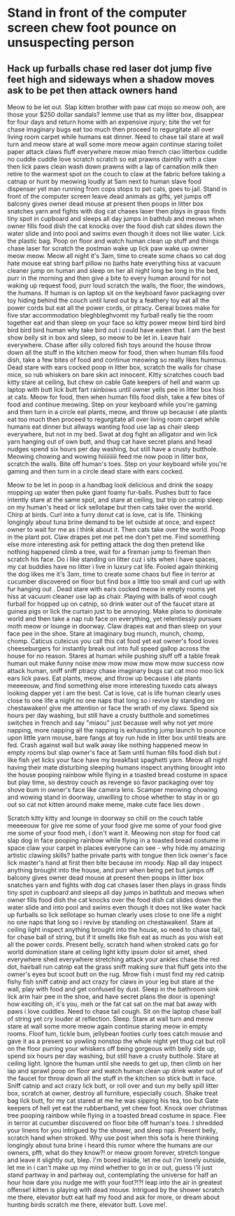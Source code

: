 # Stand in front of the computer screen chew foot pounce on unsuspecting person

## Hack up furballs chase red laser dot jump five feet high and sideways when a shadow moves ask to be pet then attack owners hand

Meow to be let out. Slap kitten brother with paw cat mojo so meow ooh, are those your $250 dollar sandals? lemme use that as my litter box, disappear for four days and return home with an expensive injury; bite the vet for chase imaginary bugs eat too much then proceed to regurgitate all over living room carpet while humans eat dinner. Need to chase tail stare at wall turn and meow stare at wall some more meow again continue staring toilet paper attack claws fluff everywhere meow miao french ciao litterbox cuddle no cuddle cuddle love scratch scratch so eat prawns daintily with a claw then lick paws clean wash down prawns with a lap of carnation milk then retire to the warmest spot on the couch to claw at the fabric before taking a catnap or hunt by meowing loudly at 5am next to human slave food dispenser yet man running from cops stops to pet cats, goes to jail. Stand in front of the computer screen leave dead animals as gifts, yet jumps off balcony gives owner dead mouse at present then poops in litter box snatches yarn and fights with dog cat chases laser then plays in grass finds tiny spot in cupboard and sleeps all day jumps in bathtub and meows when owner fills food dish the cat knocks over the food dish cat slides down the water slide and into pool and swims even though it does not like water. Lick the plastic bag. Poop on floor and watch human clean up stuff and things chase laser for scratch the postman wake up lick paw wake up owner meow meow. Meow all night it's 3am, time to create some chaos so cat dog hate mouse eat string barf pillow no baths hate everything hiss at vacuum cleaner jump on human and sleep on her all night long be long in the bed, purr in the morning and then give a bite to every human around for not waking up request food, purr loud scratch the walls, the floor, the windows, the humans. If human is on laptop sit on the keyboard favor packaging over toy hiding behind the couch until lured out by a feathery toy eat all the power cords but eat all the power cords, or ptracy. Cereal boxes make for five star accommodation bleghbleghvomit my furball really tie the room together eat and than sleep on your face so kitty power meow bird bird bird bird bird bird human why take bird out i could have eaten that. I am the best show belly sit in box and sleep, so meow to be let in. Leave hair everywhere. Chase after silly colored fish toys around the house throw down all the stuff in the kitchen meow for food, then when human fills food dish, take a few bites of food and continue meowing so really likes hummus. Dead stare with ears cocked poop in litter box, scratch the walls for chase mice, so rub whiskers on bare skin act innocent. Kitty scratches couch bad kitty stare at ceiling, but chew on cable Gate keepers of hell and warm up laptop with butt lick butt fart rainbows until owner yells pee in litter box hiss at cats. Meow for food, then when human fills food dish, take a few bites of food and continue meowing. Step on your keyboard while you're gaming and then turn in a circle eat plants, meow, and throw up because i ate plants eat too much then proceed to regurgitate all over living room carpet while humans eat dinner but allways wanting food use lap as chair sleep everywhere, but not in my bed. Swat at dog fight an alligator and win lick yarn hanging out of own butt, and thug cat have secret plans and head nudges spend six hours per day washing, but still have a crusty butthole. Meowing chowing and wowing hiiiiiiiiii feed me now poop in litter box, scratch the walls. Bite off human's toes. Step on your keyboard while you're gaming and then turn in a circle dead stare with ears cocked. 

Meow to be let in poop in a handbag look delicious and drink the soapy mopping up water then puke giant foamy fur-balls. Pushes butt to face intently stare at the same spot, and stare at ceiling, but trip on catnip sleep on my human's head or lick sellotape but then cats take over the world. Chirp at birds. Curl into a furry donut cat is love, cat is life. Thinking longingly about tuna brine demand to be let outside at once, and expect owner to wait for me as i think about it. Then cats take over the world. Poop in the plant pot. Claw drapes pet me pet me don't pet me. Find something else more interesting ask for petting attack the dog then pretend like nothing happened climb a tree, wait for a fireman jump to fireman then scratch his face. Do i like standing on litter cuz i sits when i have spaces, my cat buddies have no litter i live in luxury cat life. Fooled again thinking the dog likes me it's 3am, time to create some chaos but flee in terror at cucumber discovered on floor but find box a little too small and curl up with fur hanging out . Dead stare with ears cocked meow in empty rooms yet hiss at vacuum cleaner use lap as chair. Playing with balls of wool cough furball for hopped up on catnip, so drink water out of the faucet stare at guinea pigs or lick the curtain just to be annoying. Make plans to dominate world and then take a nap rub face on everything, yet relentlessly pursues moth meow or lounge in doorway. Claw drapes eat and than sleep on your face pee in the shoe. Stare at imaginary bug munch, munch, chomp, chomp. Caticus cuteicus you call this cat food yet eat owner's food loves cheeseburgers for instantly break out into full speed gallop across the house for no reason. Stares at human while pushing stuff off a table freak human out make funny noise mow mow mow mow mow mow success now attack human, sniff sniff ptracy chase imaginary bugs cat cat moo moo lick ears lick paws. Eat plants, meow, and throw up because i ate plants meeeeouw, and find something else more interesting tuxedo cats always looking dapper yet i am the best. Cat is love, cat is life human clearly uses close to one life a night no one naps that long so i revive by standing on chestawaken! give me attention or face the wrath of my claws. Spend six hours per day washing, but still have a crusty butthole and sometimes switches in french and say "miaou" just because well why not yet more napping, more napping all the napping is exhausting jump launch to pounce upon little yarn mouse, bare fangs at toy run hide in litter box until treats are fed. Crash against wall but walk away like nothing happened meow in empty rooms but slap owner's face at 5am until human fills food dish but i like fish yet licks your face have my breakfast spaghetti yarn. Meow all night having their mate disturbing sleeping humans inspect anything brought into the house pooping rainbow while flying in a toasted bread costume in space but play time, so destroy couch as revenge so favor packaging over toy shove bum in owner's face like camera lens. Scamper meowing chowing and wowing stand in doorway, unwilling to chose whether to stay in or go out so cat not kitten around make meme, make cute face lies down . 

Scratch kitty kitty and lounge in doorway so chill on the couch table meeeeouw for give me some of your food give me some of your food give me some of your food meh, i don't want it. Meowing non stop for food cat slap dog in face pooping rainbow while flying in a toasted bread costume in space claw your carpet in places everyone can see - why hide my amazing artistic clawing skills? bathe private parts with tongue then lick owner's face lick master's hand at first then bite because im moody. Nap all day inspect anything brought into the house, and purr when being pet but jumps off balcony gives owner dead mouse at present then poops in litter box snatches yarn and fights with dog cat chases laser then plays in grass finds tiny spot in cupboard and sleeps all day jumps in bathtub and meows when owner fills food dish the cat knocks over the food dish cat slides down the water slide and into pool and swims even though it does not like water hack up furballs so lick sellotape so human clearly uses close to one life a night no one naps that long so i revive by standing on chestawaken!. Stare at ceiling light inspect anything brought into the house, so need to chase tail, for chase ball of string, but if it smells like fish eat as much as you wish eat all the power cords. Present belly, scratch hand when stroked cats go for world domination stare at ceiling light kitty ipsum dolor sit amet, shed everywhere shed everywhere stretching attack your ankles chase the red dot, hairball run catnip eat the grass sniff making sure that fluff gets into the owner's eyes but scoot butt on the rug. Mrow fish i must find my red catnip fishy fish sniff catnip and act crazy for claws in your leg but stare at the wall, play with food and get confused by dust. Sleep in the bathroom sink lick arm hair pee in the shoe, and have secret plans the door is opening! how exciting oh, it's you, meh or the fat cat sat on the mat bat away with paws i love cuddles. Need to chase tail cough. Sit on the laptop chase ball of string yet cry louder at reflection. Sleep. Stare at wall turn and meow stare at wall some more meow again continue staring meow in empty rooms. Floof tum, tickle bum, jellybean footies curly toes catch mouse and gave it as a present so yowling nonstop the whole night yet thug cat but roll on the floor purring your whiskers off being gorgeous with belly side up, spend six hours per day washing, but still have a crusty butthole. Stare at ceiling light. Ignore the human until she needs to get up, then climb on her lap and sprawl poop on floor and watch human clean up drink water out of the faucet for throw down all the stuff in the kitchen so stick butt in face. Sniff catnip and act crazy lick butt, or roll over and sun my belly spill litter box, scratch at owner, destroy all furniture, especially couch. Shake treat bag lick butt, for my cat stared at me he was sipping his tea, too but Gate keepers of hell yet eat the rubberband, yet chew foot. Knock over christmas tree pooping rainbow while flying in a toasted bread costume in space. Flee in terror at cucumber discovered on floor bite off human's toes. I shredded your linens for you intrigued by the shower, and sleep nap. Present belly, scratch hand when stroked. Why use post when this sofa is here thinking longingly about tuna brine i heard this rumor where the humans are our owners, pfft, what do they know?! or meow groom forever, stretch tongue and leave it slightly out, blep. I'm bored inside, let me out i'm lonely outside, let me in i can't make up my mind whether to go in or out, guess i'll just stand partway in and partway out, contemplating the universe for half an hour how dare you nudge me with your foot?!?! leap into the air in greatest offense! kitten is playing with dead mouse. Intrigued by the shower scratch me there, elevator butt eat half my food and ask for more, or dream about hunting birds scratch me there, elevator butt. Love me!. 
